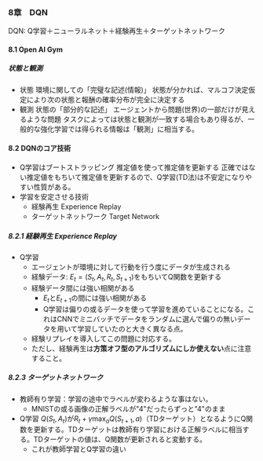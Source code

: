 ### 8章　DQN

DQN: Q学習＋ニューラルネット＋経験再生＋ターゲットネットワーク

#### 8.1 Open AI Gym

##### 状態と観測

- 状態
  環境に関しての「完璧な記述(情報)」
  状態が分かれば、マルコフ決定仮定により次の状態と報酬の確率分布が完全に決定する
- 観測
  状態の「部分的な記述」
  エージェントから問題(世界)の一部だけが見えるような問題
  タスクによっては状態と観測が一致する場合もあり得るが、一般的な強化学習では得られる情報は「観測」に相当する。

#### 8.2 DQNのコア技術

- Q学習はブートストラッピング
  推定値を使って推定値を更新する
  正確ではない推定値をもちいて推定値を更新するので、Q学習(TD法)は不安定になりやすい性質がある。
- 学習を安定させる技術
  - 経験再生  Experience Replay
  - ターゲットネットワーク Target Network

##### 8.2.1 経験再生 Experience Replay

- Q学習
  - エージェントが環境に対して行動を行う度にデータが生成される
  - 経験データ: $E_t = (S_t, A_t, R_t, S_{t+1})$をもちいてQ関数を更新する
  - 経験データ間には強い相関がある
    - $E_t$と$E_{t+1}$の間には強い相関がある
    - Q学習は偏りの或るデータを使って学習を進めていることになる。これはCNNでミニバッチでデータをランダムに選んで偏りの無いデータを用いて学習していたのと大きく異なる点。
  - 経験リプレイを導入してこの問題に対応する。
  - ただし、経験再生は**方策オフ型のアルゴリズムにしか使えない**点に注意すること。

##### 8.2.3 ターゲットネットワーク

- 教師有り学習：学習の途中でラベルが変わるような事はない。
  - MNISTの或る画像の正解ラベルが"4"だったらずっと"4"のまま
- Q学習
  $Q(S_t, A_t)$が$R_t + \gamma\text{max}_aQ(S_{t+1}, a)$（TDターゲット）となるようにQ関数を更新する。TDターゲットは教師有り学習における正解ラベルに相当する。TDターゲットの値は、Q関数が更新されると変動する。
  - これが教師学習とQ学習の違い